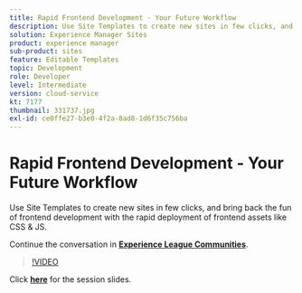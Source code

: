 ```yaml
---
title: Rapid Frontend Development - Your Future Workflow
description: Use Site Templates to create new sites in few clicks, and bring back the fun of frontend development with the rapid deployment of frontend assets like CSS & JS. This session was delivered as part of Adobe Developers Live Content event.
solution: Experience Manager Sites
product: experience manager
sub-product: sites
feature: Editable Templates
topic: Development
role: Developer
level: Intermediate
version: cloud-service
kt: 7177
thumbnail: 331737.jpg
exl-id: ce0ffe27-b3e0-4f2a-8ad8-1d6f35c756ba
---
```

# Rapid Frontend Development - Your Future Workflow 

Use Site Templates to create new sites in few clicks, and bring back the fun of frontend development with the rapid deployment of frontend assets like CSS & JS.

Continue the conversation in **[Experience League Communities](http://adobe.ly/36Yd3v6)**.

>[!VIDEO](https://video.tv.adobe.com/v/331737/?quality=12&learn=on&hidetitle=true)

Click **[here](/help/assets/rapid-frontend-devlopment.pdf)** for the session slides.
